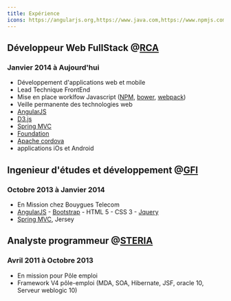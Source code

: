 ```yaml
---
title: Expérience
icons: https://angularjs.org,https://www.java.com,https://www.npmjs.com,https://webpack.github.io/assets/favicon.png,http://bower.io,https://spring.io/,http://foundation.zurb.com/assets/img/icons/favicon.ico,https://cordova.apache.org/,http://getbootstrap.com/
---
```


## Développeur Web FullStack @[RCA](https://www.rca.fr/)
### Janvier 2014 à Aujourd'hui
  *  Développement d'applications web et mobile
  *  Lead Technique FrontEnd
  *  Mise en place worklfow Javascript ([NPM](https://www.npmjs.com/), [bower](http://bower.io/), [webpack](https://webpack.github.io/))
  * Veille permanente des technologies web
  * [AngularJS](https://angularjs.org/) <WebIcon url={https://angularjs.org} />
  * [D3.js](https://d3js.org/)
  * [Spring MVC](https://spring.io/)
  * [Foundation](http://foundation.zurb.com/)
  * [Apache cordova](https://cordova.apache.org/)
  * applications iOs et Android

## Ingenieur d'études et développement @[GFI](https://www.gfi.com/)
### Octobre 2013 à Janvier 2014
  * En Mission chez Bouygues Telecom
  * [AngularJS](https://angularjs.org/) - [Bootstrap](http://getbootstrap.com/) - HTML 5 - CSS 3 - [Jquery](https://jquery.com/)
  * [Spring MVC](https://spring.io/), Jersey

## Analyste programmeur @[STERIA](https://www.soprasteria.com/)
### Avril 2011 à Octobre 2013   
  * En mission pour Pôle emploi 
  * Framework V4 pôle-emploi (MDA, SOA, Hibernate, JSF, oracle 10, Serveur weblogic 10)
